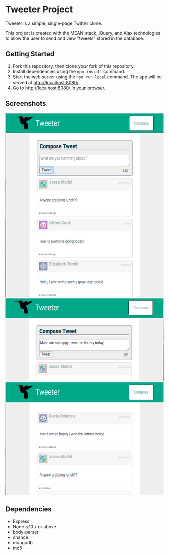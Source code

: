 # Tweeter Project

Tweeter is a simple, single-page Twitter clone.

This project is created with the MEAN stack, jQuery, and Ajax technologies to allow the user to send and view "tweets" stored in the database.

## Getting Started

1. Fork this repository, then clone your fork of this repository.
2. Install dependencies using the `npm install` command.
3. Start the web server using the `npm run local` command. The app will be served at <http://localhost:8080/>.
4. Go to <http://localhost:8080/> in your browser.

## Screenshots
!["Viewing tweets"](https://github.com/KevinZ7/tweeter/blob/master/docs/Screen%20Shot%202018-10-12%20at%201.19.04%20PM.png)
!["Creating a tweet"](https://github.com/KevinZ7/tweeter/blob/master/docs/Screen%20Shot%202018-10-12%20at%201.19.30%20PM.png)
!["Viewing created tweet"](https://github.com/KevinZ7/tweeter/blob/master/docs/Screen%20Shot%202018-10-12%20at%201.19.51%20PM.png)

## Dependencies

- Express
- Node 5.10.x or above
- body-parser
- chance
- mongodb
- md5